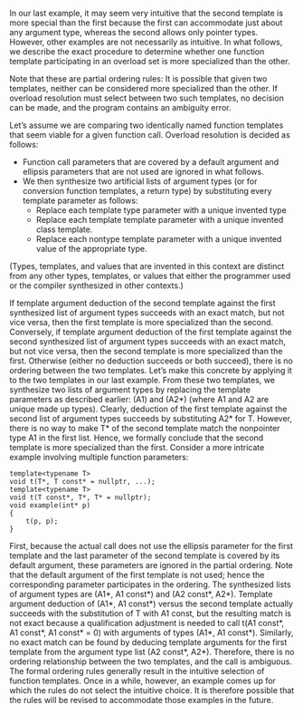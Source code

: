 In our last example, it may seem very intuitive that the second template is more special than the first because the first can accommodate just about any argument
type, whereas the second allows only pointer types. However, other examples are not necessarily as intuitive. In what follows, we describe the exact procedure to determine whether one function template participating in an overload set is more specialized than the other. 

Note that these are partial ordering rules: 
It is possible that given two templates, neither can be considered more specialized than the other. If overload resolution must select between two such templates, no decision can be made, and the program contains an ambiguity error.

Let’s assume we are comparing two identically named function templates that seem viable for a given function call. 
Overload resolution is decided as follows:

+ Function call parameters that are covered by a default argument and ellipsis parameters that are not used are ignored in what follows.
+ We then synthesize two artificial lists of argument types (or for conversion function templates, a return type) by substituting every template parameter as follows:
    + Replace each template type parameter with a unique invented type
    + Replace each template template parameter with a unique invented class template.
    + Replace each nontype template parameter with a unique invented value of the appropriate type.
    
(Types, templates, and values that are invented in this context are distinct from any other types, templates, or values that either the programmer used or the compiler synthesized in other contexts.)

If template argument deduction of the second template against the first synthesized list of argument types succeeds with an exact match, but not vice versa, then the
first template is more specialized than the second. Conversely, if template argument deduction of the first template against the second synthesized list of argument types succeeds with an exact match, but not vice versa, then the second template is more specialized than the first. Otherwise (either no deduction succeeds or both succeed), there is no ordering between the two templates. 
Let’s make this concrete by applying it to the two templates in our last example. 
From these two templates, we synthesize two lists of argument types by replacing the template parameters as described earlier: (A1) and (A2*) (where A1 and A2 are unique made up types). Clearly, deduction of the first template against the second list of argument types succeeds by substituting A2* for T. However, there is no way to make T* of the second template match the nonpointer type A1 in the first list. Hence, we formally conclude that the second template is more specialized than the first.
Consider a more intricate example involving multiple function parameters:

```
template<typename T>
void t(T*, T const* = nullptr, ...);
template<typename T>
void t(T const*, T*, T* = nullptr);
void example(int* p)
{
    t(p, p);
}
```
First, because the actual call does not use the ellipsis parameter for the first template
and the last parameter of the second template is covered by its default argument,
these parameters are ignored in the partial ordering. Note that the default argument
of the first template is not used; hence the corresponding parameter participates in
the ordering.
The synthesized lists of argument types are (A1*, A1 const*) and (A2
const*, A2*). Template argument deduction of (A1*, A1 const*) versus
the second template actually succeeds with the substitution of T with A1 const,
but the resulting match is not exact because a qualification adjustment is needed to
call t<A1 const>(A1 const*, A1 const*, A1 const* = 0) with
arguments of types (A1*, A1 const*). Similarly, no exact match can be found
by deducing template arguments for the first template from the argument type list
(A2 const*, A2*). Therefore, there is no ordering relationship between the two
templates, and the call is ambiguous.
The formal ordering rules generally result in the intuitive selection of function
templates. Once in a while, however, an example comes up for which the rules do
not select the intuitive choice. It is therefore possible that the rules will be revised to
accommodate those examples in the future.

